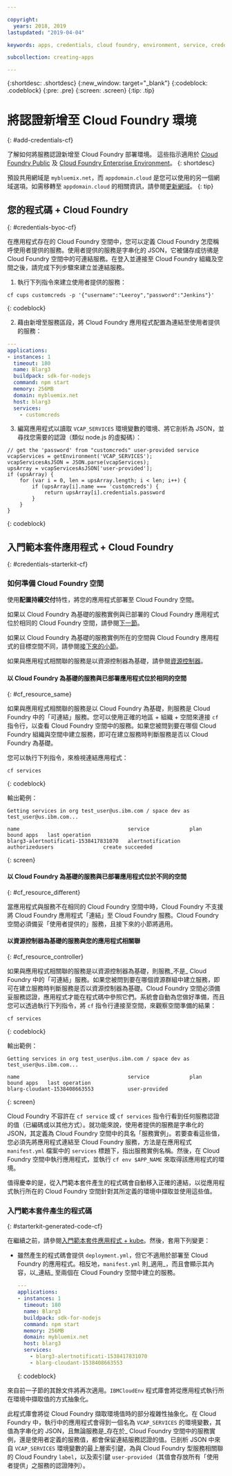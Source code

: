 ```yaml
---

copyright:
  years: 2018, 2019
lastupdated: "2019-04-04"

keywords: apps, credentials, cloud foundry, environment, service, credential, vcap_services

subcollection: creating-apps

---
```


{:shortdesc: .shortdesc}
{:new_window: target="_blank"}
{:codeblock: .codeblock}
{:pre: .pre}
{:screen: .screen}
{:tip: .tip}

# 將認證新增至 Cloud Foundry 環境
{: #add-credentials-cf}

了解如何將服務認證新增至 Cloud Foundry 部署環境。
這些指示適用於 [Cloud Foundry Public](/docs/cloud-foundry-public?topic=cloud-foundry-public-about-cf) 及 [Cloud Foundry Enterprise Environment](/docs/cloud-foundry-public?topic=cloud-foundry-public-cfee)。
{: shortdesc}

預設共用網域是 `mybluemix.net`，而 `appdomain.cloud` 是您可以使用的另一個網域選項。如需移轉至 `appdomain.cloud` 的相關資訊，請參閱[更新網域](/docs/cloud-foundry-public?topic=cloud-foundry-public-update-domain)。
{: tip}

## 您的程式碼 + Cloud Foundry
{: #credentials-byoc-cf}

在應用程式存在的 Cloud Foundry 空間中，您可以定義 Cloud Foundry 怎麼稱呼使用者提供的服務。使用者提供的服務是字串化的 JSON，它被儲存成彷彿是 Cloud Foundry 空間中的可連結服務。在登入並連接至 Cloud Foundry 組織及空間之後，請完成下列步驟來建立並連結服務。

1. 執行下列指令來建立使用者提供的服務：
  ```console
  cf cups customcreds -p '{"username":"Leeroy","password":"Jenkins"}'
  ```
  {: codeblock}

2. 藉由新增至服務區段，將 Cloud Foundry 應用程式配置為連結至使用者提供的服務：
  ```yaml
  ---
  applications:
  - instances: 1
    timeout: 180
    name: Blarg3
    buildpack: sdk-for-nodejs
    command: npm start
    memory: 256MB
    domain: mybluemix.net
    host: blarg3
    services:
      - customcreds
  ```

3. 編寫應用程式以讀取 `VCAP_SERVICES` 環境變數的環境、將它剖析為 JSON，並尋找您需要的認證（類似 node.js 的虛擬碼）：
  ```
  // get the 'password' from "customcreds" user-provided service
  vcapServices = getEnvironment('VCAP_SERVICES');
  vcapServicesAsJSON = JSON.parse(vcapServices);
  upsArray = vcapServicesAsJSON['user-provided'];
  if (upsArray) {
      for (var i = 0, len = upsArray.length; i < len; i++) {
          if (upsArray[i].name === 'customcreds') {
              return upsArray[i].credentials.password
          }
      }
  }
  ```
{: codeblock}


## 入門範本套件應用程式 + Cloud Foundry
{: #credentials-starterkit-cf}

### 如何準備 Cloud Foundry 空間

使用**配置持續交付**特性，將您的應用程式部署至 Cloud Foundry 空間。

如果以 Cloud Foundry 為基礎的服務實例與已部署的 Cloud Foundry 應用程式位於相同的 Cloud Foundry 空間，請參閱[下一節](/docs/apps?topic=creating-apps-add-credentials-cf)。

如果以 Cloud Foundry 為基礎的服務實例所在的空間與 Cloud Foundry 應用程式的目標空間不同，請參閱[接下來的小節](/docs/apps?topic=creating-apps-add-credentials-cf#cf_resource_different)。

如果與應用程式相關聯的服務是以資源控制器為基礎，請參閱[資源控制器](/docs/apps?topic=creating-apps-add-credentials-cf#cf_resource_controller)。

#### 以 Cloud Foundry 為基礎的服務與已部署應用程式位於相同的空間
{: #cf_resource_same}

如果與應用程式相關聯的服務是以 Cloud Foundry 為基礎，則服務是 Cloud Foundry 中的「可連結」服務。您可以使用正確的地區 + 組織 + 空間來連接 `cf` 指令行，以查看 Cloud Foundry 空間中的服務。如果您被問到要在哪個 Cloud Foundry 組織與空間中建立服務，即可在建立服務時判斷服務是否以 Cloud Foundry 為基礎。

您可以執行下列指令，來檢視連結應用程式：
```console
cf services
```
{: codeblock}

輸出範例：
```
Getting services in org test_user@us.ibm.com / space dev as test_user@us.ibm.com...

name                                   service             plan              bound apps   last operation
blarg3-alertnotificati-1538417831070   alertnotification   authorizedusers                create succeeded
```
{: screen}

#### 以 Cloud Foundry 為基礎的服務與已部署應用程式位於不同的空間
{: #cf_resource_different}

當應用程式與服務不在相同的 Cloud Foundry 空間中時，Cloud Foundry 不支援將 Cloud Foundry 應用程式「連結」至 Cloud Foundry 服務。Cloud Foundry 空間必須備妥「使用者提供的」服務，且接下來的小節將適用。

#### 以資源控制器為基礎的服務與您的應用程式相關聯
{: #cf_resource_controller}

如果與應用程式相關聯的服務是以資源控制器為基礎，則服務_不是_ Cloud Foundry 中的「可連結」服務。如果您被問到要在哪個資源群組中建立服務，即可在建立服務時判斷服務是否以資源控制器為基礎。Cloud Foundry 空間必須備妥服務認證，應用程式才能在程式碼中參照它們。系統會自動為您做好準備，而且您可以透過執行下列指令，將 `cf` 指令行連接至空間，來觀察空間準備的結果：
```console
cf services
```
{: codeblock}

輸出範例：
```
Getting services in org test_user@us.ibm.com / space dev as test_user@us.ibm.com...

name                                   service             plan              bound apps   last operation
blarg-cloudant-1538408663553           user-provided
```
{: screen}

Cloud Foundry 不容許在 `cf service` 或 `cf services` 指令行看到任何服務認證的值（已編碼或以其他方式）。就功能來說，使用者提供的服務是字串化的 JSON，其定義為 Cloud Foundry 空間中的具名「服務實例」。若要查看這些值，您必須先將應用程式連結至 Cloud Foundry 服務，方法是在應用程式 `manifest.yml` 檔案中的 `services` 標題下，指出服務實例名稱。然後，在 Cloud Foundry 空間中執行應用程式，並執行 `cf env $APP_NAME` 來取得該應用程式的環境。

值得慶幸的是，從入門範本套件產生的程式碼會自動移入正確的連結，以從應用程式執行所在的 Cloud Foundry 空間針對其所定義的環境中擷取並使用這些值。

### 入門範本套件產生的程式碼
{: #starterkit-generated-code-cf}

在繼續之前，請參閱[入門範本套件應用程式 + kube](/docs/apps?topic=creating-apps-add-credentials-kube#credentials-starterkit-kube-gencode)。然後，套用下列變更：

* 雖然產生的程式碼會提供 `deployment.yml`，但它不適用於部署至 Cloud Foundry 的應用程式。相反地，`manifest.yml` 則_適用_，而且會顯示其內容，以_連結_ 至兩個在 Cloud Foundry 空間中建立的服務。
  ```yaml
  ---
  applications:
  - instances: 1
    timeout: 180
    name: Blarg3
    buildpack: sdk-for-nodejs
    command: npm start
    memory: 256MB
    domain: mybluemix.net
    host: blarg3
    services:
      - blarg3-alertnotificati-1538417831070
      - blarg-cloudant-1538408663553
  ```
  {: codeblock}

來自前一子節的其餘文件將再次適用。`IBMCloudEnv` 程式庫會將從應用程式執行所在環境中擷取值的方式抽象化。

此程式庫會將從 Cloud Foundry 擷取環境值時的部分複雜性抽象化。在 Cloud Foundry 中，執行中的應用程式會得到一個名為 `VCAP_SERVICES` 的環境變數，其值為字串化的 JSON，且無論服務是_存在於_ Cloud Foundry 空間中的服務實例，還是使用者定義的服務值，都會保留連結服務認證的值。已剖析 JSON 中來自 `VCAP_SERVICES` 環境變數的最上層索引鍵，為與 Cloud Foundry 型服務相關聯的 Cloud Foundry `label`，以及索引鍵 `user-provided`（其值會存放所有「使用者提供」之服務的認證陣列）。
